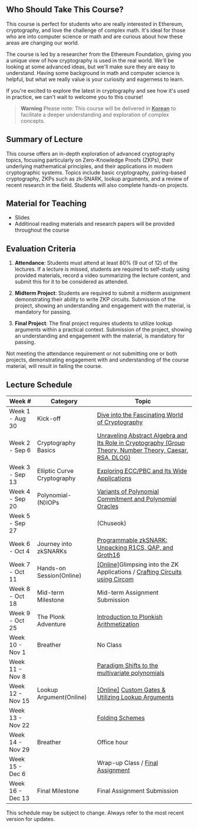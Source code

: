 ## Who Should Take This Course?

This course is perfect for students who are really interested in Ethereum, cryptography, and love the challenge of complex math. It's ideal for those who are into computer science or math
and are curious about how these areas are changing our world.

The course is led by a researcher from the Ethereum Foundation, giving you a unique view of how cryptography is used in the real world. We'll be looking at some advanced ideas, but we'll make sure they are easy to understand. Having some background in math and computer science is helpful, but what we really value is your curiosity and eagerness to learn.

If you're excited to explore the latest in cryptography and see how it's used in practice, we can't wait to welcome you to this course!

> **Warning**
> Please note: This course will be delivered in **<u>Korean</u>** to facilitate a deeper understanding and exploration of complex concepts.


## Summary of Lecture

This course offers an in-depth exploration of advanced cryptography topics, focusing particularly on Zero-Knowledge Proofs (ZKPs), their underlying mathematical principles, and their applications in modern cryptographic systems. Topics include basic cryptography, pairing-based cryptography, ZKPs such as zk-SNARK, lookup arguments, and a review of recent research in the field. Students will also complete hands-on projects.

## Material for Teaching

* Slides
* Additinoal reading materials and research papers will be provided throughout the course

## Evaluation Criteria

1. **Attendance**: Students must attend at least 80% (9 out of 12) of the lectures. If a lecture is missed, students are required to self-study using provided materials, record a video summarizing the lecture content, and submit this for it to be considered as attended.

1. **Midterm Project**: Students are required to submit a midterm assignment demonstrating their ability to write ZKP circuits. Submission of the project, showing an understanding and engagement with the material, is mandatory for passing.

1. **Final Project**: The final project requires students to utilize lookup arguments within a practical context. Submission of the project, showing an understanding and engagement with the material, is mandatory for passing.

Not meeting the attendance requirement or not submitting one or both projects, demonstrating engagement with and understanding of the course material, will result in failing the course.


## Lecture Schedule

| Week # | Category | Topic |
|--------------|----------|-------|
| Week 1 - Aug 30 | Kick-off | [Dive into the Fascinating World of Cryptography](./lecture-00/index.html) |
| Week 2 - Sep 6 | Cryptography Basics | [Unraveling Abstract Algebra and Its Role in Cryptography (Group Theory, Number Theory, Caesar, RSA, DLOG)](./lecture-01/index.html) |
| Week 3 - Sep 13 | Elliptic Curve Cryptography | [Exploring ECC/PBC and Its Wide Applications](./lecture-02/index.html) |
| Week 4 - Sep 20 | Polynomial-(N)IOPs | [Variants of Polynomial Commitment and Polynomial Oracles](./lecture-03/index.html) |
| Week 5 - Sep 27 | | (Chuseok) |
| Week 6 - Oct 4 | Journey into zkSNARKs | [Programmable zkSNARK: Unpacking R1CS, QAP, and Groth16](./lecture-04/index.html) |
| Week 7 - Oct 11 | Hands-on Session(Online) | [\[Online\]]((https://kaist.zoom.us/j/6873841846))Glimpsing into the ZK Applications /  [Crafting Circuits using Circom](./lecture-05/index.html) |
| Week 8 - Oct 18 | Mid-term Milestone | Mid-term Assignment Submission |
| Week 9 - Oct 25 | The Plonk Adventure | [Introduction to Plonkish Arithmetization](./lecture-06/index.html) |
| Week 10 - Nov 1 | Breather | No Class |
| Week 11 - Nov 8 | | [Paradigm Shifts to the multivariate polynomials](./lecture-07/index.html) |
| Week 12 - Nov 15 | Lookup Argument(Online)| [\[Online\]](https://kaist.zoom.us/j/6873841846) [Custom Gates & Utilizing Lookup Arguments](./lecture-08/index.html) |
| Week 13 - Nov 22 | | [Folding Schemes](./lecture-09/index.html) |
| Week 14 - Nov 29 | Breather | Office hour |
| Week 15 - Dec 6 | | Wrap-up Class / [Final Assignment](./final-assignment.pdf) |
| Week 16 - Dec 13 | Final Milestone | Final Assignment Submission |

This schedule may be subject to change. Always refer to the most recent version for updates.

